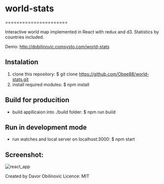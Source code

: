 # world-stats
======================

Interactive world map implemented in React with redux and d3. Statistics by countries included.

Demo: http://dobilinovic.comsysto.com/world-stats

Instalation
-------------

1. clone this repository: $ git clone https://github.com/Obee88/world-stats.git
2. install required modules: $ npm install

Build for producition
------------------------
* build appllicaion into ./build folder: $ npm run build 

Run in development mode
-------------------------
* run watches and local server on localhost:3000: $ npm start

Screenshot:
-------------
![react_app](https://cloud.githubusercontent.com/assets/4610139/23877967/25e22128-0845-11e7-80c3-a9f0b389eb93.png)

Created by Davor Obilinovic
Licence: MIT
